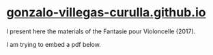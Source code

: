 # [gonzalo-villegas-curulla.github.io](https://gonzalo-villegas-curulla.github.io)

I present here the materials of the Fantasie pour Violoncelle (2017).

I am trying to embed a pdf below.

